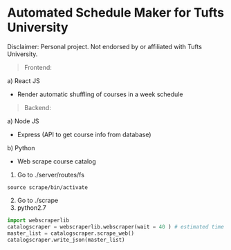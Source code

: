 # Automated Schedule Maker for Tufts University
Disclaimer: Personal project. Not endorsed by or affiliated with Tufts University. 

> Frontend:

a) React JS
- Render automatic shuffling of courses in a week schedule

> Backend:

a) Node JS
- Express (API to get course info from database)

b) Python
- Web scrape course catalog

1) Go to ./server/routes/fs
```Unix
source scrape/bin/activate
```
2) Go to ./scrape
3) python2.7
```python
import webscraperlib
catalogscraper = webscraperlib.webscraper(wait = 40 ) # estimated time in seconds needed for DOM content to fully load
master_list = catalogscraper.scrape_web()
catalogscraper.write_json(master_list)
```
